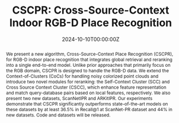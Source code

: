 ---
title: "CSCPR: Cross-Source-Context Indoor RGB-D Place Recognition"
authors:
- admin
- Zhuo Deng
- Zheming Zhou
- Min Sun
- Omid Ghasemalizadeh
- Cheng-Hao Kuo
- Arnie Sen
- Dinesh Manocha

date: "2024-10-10T00:00:00Z"
doi: ""

# Schedule page publish date (NOT publication's date).
publishDate: "2024-10-10T00:00:00Z"

# Publication type.
# Accepts a single type but formatted as a YAML list (for Hugo requirements).
# Enter a publication type from the CSL standard.
publication_types: ["article"]

# Publication name and optional abbreviated publication name.
publication: ""
publication_short: ""

abstract: "We present a new algorithm, Cross-Source-Context Place Recognition (CSCPR), for RGB-D indoor place recognition that integrates global retrieval and reranking into a single end-to-end model. Unlike prior approaches that primarily focus on the RGB domain, CSCPR is designed to handle the RGB-D data. We extend the Context-of-Clusters (CoCs) for handling noisy colorized point clouds and introduce two novel modules for reranking: the Self-Context Cluster (SCC) and Cross Source Context Cluster (CSCC), which enhance feature representation and match query-database pairs based on local features, respectively. We also present two new datasets, ScanNetIPR and ARKitIPR. Our experiments demonstrate that CSCPR significantly outperforms state-of-the-art models on these datasets by at least 36.5% in Recall@1 at ScanNet-PR dataset and 44% in new datasets. Code and datasets will be released."


# Summary. An optional shortened abstract.
# summary: Lorem ipsum dolor sit amet, consectetur adipiscing elit. Duis posuere tellus ac convallis placerat. Proin tincidunt magna sed ex sollicitudin condimentum.

tags:
- RGB-D Place Recognition
- Indoor Place Recognition

featured: false

# links:
# - name: Website
#   url: https://robotixx.github.io/GND/
#   icon_pack: fab
#   icon: twitter
url_pdf: "https://arxiv.org/pdf/2407.17457"
url_code: ''
url_dataset: ''
url_poster: ''
url_project: ''
url_slides: ''
url_source: ''
url_video: ''

# Featured image
# To use, add an image named `featured.jpg/png` to your page's folder. 
image:
  caption: 'Image credit: [**Unsplash**](https://unsplash.com/photos/s9CC2SKySJM)'
  focal_point: ""
  preview_only: false

# Associated Projects (optional).
#   Associate this publication with one or more of your projects.
#   Simply enter your project's folder or file name without extension.
#   E.g. `internal-project` references `content/project/internal-project/index.md`.
#   Otherwise, set `projects: []`.
# projects:
# - internal-project

# Slides (optional).
#   Associate this publication with Markdown slides.
#   Simply enter your slide deck's filename without extension.
#   E.g. `slides: "example"` references `content/slides/example/index.md`.
#   Otherwise, set `slides: ""`.
# slides: example
---